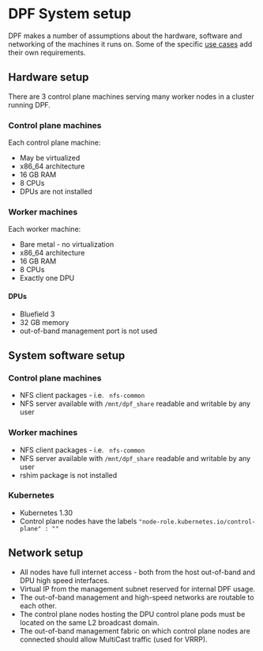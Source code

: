 # DPF System setup

DPF makes a number of assumptions about the hardware, software and networking of the machines it runs on. Some of the specific [use cases](guides/usecases/) add their own requirements.

## Hardware setup
There are 3 control plane machines serving many worker nodes in a cluster running DPF.

### Control plane machines
Each control plane machine:
- May be virtualized
- x86_64 architecture
- 16 GB RAM
- 8 CPUs
- DPUs are not installed

### Worker machines
Each worker machine:
- Bare metal - no virtualization
- x86_64 architecture
- 16 GB RAM
- 8 CPUs
- Exactly one DPU

#### DPUs
- Bluefield 3
- 32 GB memory
- out-of-band management port is not used

## System software setup

### Control plane machines
- NFS client packages - i.e. ` nfs-common`
- NFS server available with `/mnt/dpf_share` readable and writable by any user

### Worker machines
- NFS client packages - i.e. ` nfs-common`
- NFS server available with `/mnt/dpf_share` readable and writable by any user
- rshim package is not installed

### Kubernetes
- Kubernetes 1.30
- Control plane nodes have the labels `"node-role.kubernetes.io/control-plane" : ""`

## Network setup
- All nodes have full internet access - both from the host out-of-band and DPU high speed interfaces. 
- Virtual IP from the management subnet reserved for internal DPF usage.
- The out-of-band management and high-speed networks are routable to each other.
- The control plane nodes hosting the DPU control plane pods must be located on the same L2 broadcast domain.
- The out-of-band management fabric on which control plane nodes are connected should allow MultiCast traffic (used for VRRP).
